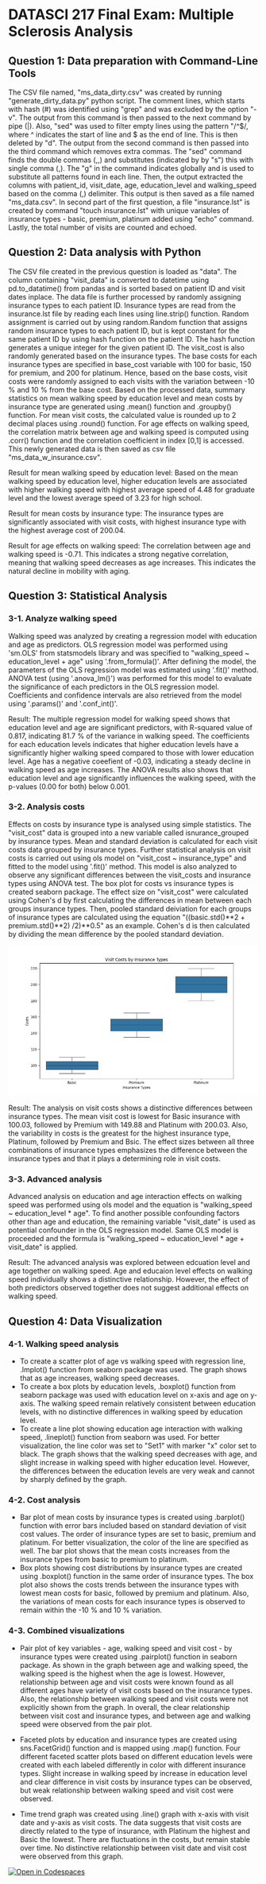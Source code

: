 # DATASCI 217 Final Exam: Multiple Sclerosis Analysis

## Question 1: Data preparation with Command-Line Tools

The CSV file named, "ms_data_dirty.csv" was created by running "generate_dirty_data.py" python script. The comment lines, which starts with hash (#) was identified using "grep" and was excluded by the option "-v". The output from this command is then passed to the next command by pipe (|). Also, "sed" was used to filter empty lines using the pattern "/^$/, where ^ indicates the start of line and $ as the end of line. This is then deleted by "d". The output from the second command is then passed into the third command which removes extra commas. The "sed" command finds the double commas (,,) and substitutes (indicated by by "s") this with single comma (,). The "g" in the command indicates globally and is used to substitute all patterns found in each line. Then, the output extracted the columns with patient_id, visit_date, age, education_level and walking_speed based on the comma (,) delimiter. This output is then saved as a file named "ms_data.csv". In second part of the first question, a file "insurance.lst" is created by command "touch insurance.lst" with unique variables of insurance types - basic, premium, platinum added using "echo" command. Lastly, the total number of visits are counted and echoed. 

## Question 2: Data analysis with Python

The CSV file created in the previous question is loaded as "data". The column containing "visit_data" is converted to datetime using pd.to_datatime() from pandas and is sorted based on patient ID and visit dates inplace. The data file is further processed by randomly assigning insurance types to each patient ID. Insurance types are read from the insurance.lst file by reading each lines using line.strip() function. Random assignment is carried out by using random.Random function that assigns random insurance types to each patient ID, but is kept constant for the same patient ID by using hash function on the patient ID. The hash function generates a unique integer for the given patient ID. The visit_cost is also randomly generated based on the insurance types. The base costs for each insurance types are specified in base_cost variable with 100 for basic, 150 for premium, and 200 for platinum. Hence, based on the base costs, visit costs were randomly assigned to each visits with the variation between -10 % and 10 % from the base cost. Based on the processed data, summary statistics on mean walking speed by education level and mean costs by insurance type are generated using .mean() function and .groupby() function. For mean visit costs, the calculated value is rounded up to 2 decimal places using .round() function. For age effects on walking speed, the correlation matrix between age and walking speed is computed using .corr() function and the correlation coefficient in index [0,1] is accessed. This newly generated data is then saved as csv file "ms_data_w_insurance.csv".

Result for mean walking speed by education level: 
Based on the mean walking speed by education level, higher education levels are associated with higher walking speed with highest average speed of 4.48 for graduate level and the lowest average speed of 3.23 for high school. 

Result for mean costs by insurance type: 
The insurance types are significantly associated with visit costs, with highest insurance type with the highest average cost of 200.04.

Result for age effects on walking speed: 
The correlation between age and walking speed is -0.71. This indicates a strong negative correlation, meaning that walking speed decreases as age increases. This indicates the natural decline in mobility with aging. 

## Question 3: Statistical Analysis
### 3-1. Analyze walking speed

Walking speed was analyzed by creating a regression model with education and age as predictors. OLS regression model was performed using 'sm.OLS' from statsmodels library and was specified to "walking_speed ~ education_level + age" using '.from_formula()'. After defining the model, the parameters of the OLS regression model was estimated using '.fit()' method. ANOVA test (using '.anova_lm()') was performed for this model to evaluate the significance of each predictors in the OLS regression model. Coefficients and confidence intervals are also retrieved from the model using '.params()' and '.conf_int()'. 

Result: The multiple regression model for walking speed shows that education level and age are significant predictors, with R-squared value of 0.817, indicating 81.7 % of the variance in walking speed. The coefficients for each education levels indicates that higher education levels have a significantly higher walking speed compared to those with lower education level. Age has a negative coeefient of -0.03, indicating a steady decline in walking speed as age increases. The ANOVA results also shows that education level and age significantly influences the walking speed, with the p-values (0.00 for both) below 0.001. 

### 3-2. Analysis costs

Effects on costs by insurance type is analysed using simple statistics. The "visit_cost" data is grouped into a new variable called isnurance_grouped by insurance types. Mean and standard deviation is calculated for each visit costs data grouped by insurance types. Further statistical analysis on visit costs is carried out using ols model on "visit_cost ~ insurance_type" and fitted to the model using '.fit()' method. This model is also analyzed to observe any significant differences between the visit_costs and insurance types using ANOVA test. The box plot for costs vs insurance types is created seaborn package. The effect size on "visit_cost" were calculated using Cohen's d by first calculating the differences in mean between each groups insurance types. Then, pooled standard deiviation for each groups of insurance types are calculated using the equation "((basic.std()**2 + premium.std()**2) /2)**0.5" as an example. Cohen's d is then calculated by dividing the mean difference by the pooled standard deviation. 

![Box plots of visit costs by insurance types](stats_analysis_costs_plot.png)

Result: The analysis on visit costs shows a distinctive differences between insurance types. The mean visit cost is lowest for Basic insurance with 100.03, followed by Premium with 149.88 and Platinum with 200.03. Also, the variability in costs is the greatest for the highest insurance type, Platinum, followed by Premium and Bsic. The effect sizes between all three combinations of insurance types emphasizes the difference between the insurance types and that it plays a determining role in visit costs. 

### 3-3. Advanced analysis

Advanced analysis on education and age interaction effects on walking speed was performed using ols model and the equation is "walking_speed ~ education_level * age". To find another possible confounding factors other than age and education, the  remaining variable "visit_date" is used as potential confounder in the OLS regression model. Same OLS model is proceeded and the formula is "walking_speed ~ education_level * age + visit_date" is applied. 

Result: The advanced analysis was explored between edcuation level and age together on walking speed. Age and educaion level effects on walking speed individually shows a distinctive relationship. However, the effect of both predictors observed together does not suggest additional effects on walking speed. 

## Question 4: Data Visualization
### 4-1. Walking speed analysis

- To create a scatter plot of age vs walking speed with regression line, .lmplot() function from seaborn package was used. The graph shows that as age increases, walking speed decreases. 
- To create a box plots by education levels, .boxplot() function from seaborn package was used with education level on x-axis and age on y-axis. The walking speed remain relatively consistent between education levels, with no distinctive differences in walking speed by education level. 
- To create a line plot showing education age interaction with walking speed, .lineplot() function from seaborn was used. For better visualization, the line color was set to "Set1" with marker "x" color set to black. The graph shows that the walking speed decreases with age, and slight increase in walking speed with higher education level. However, the differences between the education levels are very weak and cannot by sharply defined by the graph.

### 4-2. Cost analysis
- Bar plot of mean costs by insurance types is created using .barplot() function with error bars included based on standard deviation of visit cost values. The order of insurance types are set to basic, premium and platinum. For better visualization, the color of the line are specified as well. The bar plot shows that the mean costs increases from the insurance types from basic to premium to platinum. 
- Box plots showing cost distributions by insurance types are created using .boxplot() function in the same order of insurance types. The box plot also shows the costs trends between the insurance types with lowest mean costs for basic, followed by premium and platinum. Also, the variations of mean costs for each insurance types is observed to remain within the -10 % and 10 % variation. 

### 4-3. Combined visualizations
- Pair plot of key variables - age, walking speed and visit cost - by insurance types were created using .pairplot() function in seaborn package. As shown in the graph between age and walking speed, the walking speed is the highest when the age is lowest. However, relationship between age and visit costs were known found as all different ages have variety of visit costs based on the insurance types. Also, the relationship between walking speed and visit costs were not explicitly shown from the graph. In overall, the clear relationship between visit cost and insurance types, and between age and walking speed were observed from the pair plot. 

- Faceted plots by education and insurance types are created using sns.FacetGrid() function and is mapped using .map() function. Four different faceted scatter plots based on different education levels were created with each labeled differently in color with different insurance types. Slight increase in walking speed by increase in education level and clear difference in visit costs by insurance types can be observed, but weak relationship between walking speed and visit cost were observed. 

- Time trend graph was created using .line() graph with x-axis with visit date and y-axis as visit costs. The data suggests that visit costs are directly related to the type of insurance, with Platinum the highest and Basic the lowest. There are fluctuations in the costs, but remain stable over time. No distinctive relationship between visit date and visit cost were observed from this graph. 


[![Open in Codespaces](https://classroom.github.com/assets/launch-codespace-2972f46106e565e64193e422d61a12cf1da4916b45550586e14ef0a7c637dd04.svg)](https://classroom.github.com/open-in-codespaces?assignment_repo_id=16988609)
